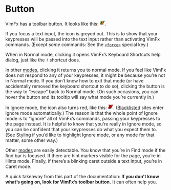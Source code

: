 # Button

VimFx has a toolbar button. It looks like this: ![VimFx button icon].

If you focus a text input, the icon is greyed out. This is to show that your
keypresses will be passed into the text input rather than activating VimFx
commands. (Except _some_ commands: See the [`<force>`] special key.)

When in Normal mode, clicking it opens VimFx’s Keyboard Shortcuts help dialog,
just like the `?` shortcut does.

In other [modes], clicking it returns you to normal mode. If you feel like VimFx
does not respond to any of your keypresses, it might be because you’re not in
Normal mode. If you don’t know how to exit that mode (or have accidentally
removed the keyboard shortcut to do so), clicking the button is the way to
“escape” back to Normal mode. (On such occasions, you can hover the button and
its tooltip will say what mode you’re currently in.)

In Ignore mode, the icon also turns red, like this: ![VimFx button icon red].
([Blacklisted] sites enter Ignore mode automatically.) The reason is that the
whole point of Ignore mode is to “ignore” all of VimFx’s commands, passing your
keypresses to the page instead. It is helpful to know that you’re really in
Ignore mode, so you can be confident that your keypresses do what you expect
them to. (See [Styling] if you’d like to highlight Ignore mode, or any mode for
that matter, some other way.)

Other [modes] are easily detectable. You know that you’re in Find mode if the
find bar is focused. If there are hint markers visible for the page, you’re in
Hints mode. Finally, if there’s a blinking caret outside a text input, you’re in
Caret mode.

A quick takeaway from this part of the documentation: **If you don’t know what’s
going on, look for VimFx’s toolbar button.** It can often help you.

[VimFx button icon]: ../extension/skin/icon16.png
[VimFx button icon red]: ../extension/skin/icon16-red.png
[`<force>`]: shortcuts.md#force
[modes]: modes.md
[Blacklisted]: options.md#blacklist
[Styling]: styling.md
